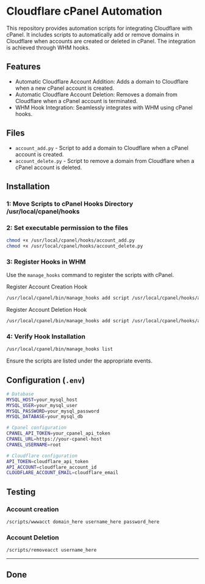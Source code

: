 # Cloudflare cPanel Automation
 
This repository provides automation scripts for integrating Cloudflare with cPanel. It includes scripts to automatically add or remove domains in Cloudflare when accounts are created or deleted in cPanel. The integration is achieved through WHM hooks.

## Features
* Automatic Cloudflare Account Addition: Adds a domain to Cloudflare when a new cPanel account is created.
* Automatic Cloudflare Account Deletion: Removes a domain from Cloudflare when a cPanel account is terminated.
* WHM Hook Integration: Seamlessly integrates with WHM using cPanel hooks.

## Files
* ```account_add.py``` - Script to add a domain to Cloudflare when a cPanel account is created.
* ```account_delete.py``` - Script to remove a domain from Cloudflare when a cPanel account is deleted.

## Installation
### 1: Move Scripts to cPanel Hooks Directory /usr/local/cpanel/hooks
### 2: Set executable permission to the files
```bash
chmod +x /usr/local/cpanel/hooks/account_add.py
chmod +x /usr/local/cpanel/hooks/account_delete.py
```
### 3: Register Hooks in WHM
Use the ```manage_hooks``` command to register the scripts with cPanel.

Register Account Creation Hook
```bash 
/usr/local/cpanel/bin/manage_hooks add script /usr/local/cpanel/hooks/account_add.py --event Account::Create --stage post
```
Register Account Deletion Hook
```bash 
/usr/local/cpanel/bin/manage_hooks add script /usr/local/cpanel/hooks/account_add.py --event Account::Create --stage post
```
### 4: Verify Hook Installation
```bash
/usr/local/cpanel/bin/manage_hooks list
```
Ensure the scripts are listed under the appropriate events.

## Configuration (```.env```)

```bash
# Database
MYSQL_HOST=your_mysql_host
MYSQL_USER=your_mysql_user
MYSQL_PASSWORD=your_mysql_password
MYSQL_DATABASE=your_mysql_db

# Cpanel configuration
CPANEL_API_TOKEN=your_cpanel_api_token
CPANEL_URL=https://your-cpanel-host
CPANEL_USERNAME=root

# Cloudflare configuration
API_TOKEN=cloudflare_api_token
API_ACCOUNT=cloudflare_account_id
CLOUDFLARE_ACCOUNT_EMAIL=cloudflare_email
```

## Testing

### Account creation
```bash
/scripts/wwwacct domain_here username_here password_here
```
### Account Deletion
```bash
/scripts/removeacct username_here
```
______________________________________________

## Done

